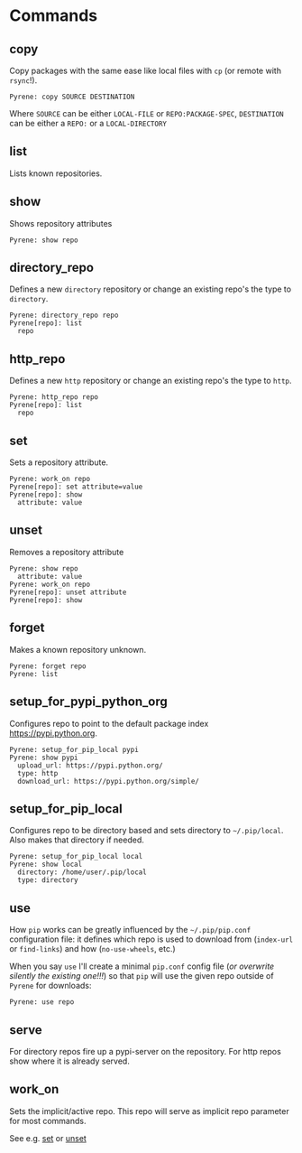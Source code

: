 Commands
========


copy
----

Copy packages with the same ease like local files with `cp` (or remote with `rsync`!).

```
Pyrene: copy SOURCE DESTINATION
```

Where `SOURCE` can be either `LOCAL-FILE` or `REPO:PACKAGE-SPEC`,
`DESTINATION` can be either a `REPO:` or a `LOCAL-DIRECTORY`

list
----

Lists known repositories.

show
----

Shows repository attributes

```
Pyrene: show repo
```

directory_repo
--------------

Defines a new `directory` repository or change an existing repo's the type to `directory`.

```
Pyrene: directory_repo repo
Pyrene[repo]: list
  repo
```

http_repo
---------

Defines a new `http` repository or change an existing repo's the type to `http`.

```
Pyrene: http_repo repo
Pyrene[repo]: list
  repo
```

set
---

Sets a repository attribute.

```
Pyrene: work_on repo
Pyrene[repo]: set attribute=value
Pyrene[repo]: show
  attribute: value
```

unset
-----

Removes a repository attribute

```
Pyrene: show repo
  attribute: value
Pyrene: work_on repo
Pyrene[repo]: unset attribute
Pyrene[repo]: show
```

forget
------

Makes a known repository unknown.

```
Pyrene: forget repo
Pyrene: list
```

setup_for_pypi_python_org
-------------------------

Configures repo to point to the default package index https://pypi.python.org.

```
Pyrene: setup_for_pip_local pypi
Pyrene: show pypi
  upload_url: https://pypi.python.org/
  type: http
  download_url: https://pypi.python.org/simple/
```

setup_for_pip_local
-------------------

Configures repo to be directory based and sets directory to `~/.pip/local`.
Also makes that directory if needed.

```
Pyrene: setup_for_pip_local local
Pyrene: show local
  directory: /home/user/.pip/local
  type: directory
```

use
---

How `pip` works can be greatly influenced by the `~/.pip/pip.conf` configuration file: it defines which repo is used to download from (`index-url` or `find-links`) and how (`no-use-wheels`, etc.)

When you say `use` I'll create a minimal `pip.conf` config file (*or overwrite silently the existing one!!!*) so that `pip` will use the given repo outside of `Pyrene` for downloads: 

```
Pyrene: use repo
```

serve
-----

For directory repos fire up a pypi-server on the repository.
For http repos show where it is already served.

work_on
-------

Sets the implicit/active repo.
This repo will serve as implicit repo parameter for most commands.

See e.g. [set](#set) or [unset](#unset)
